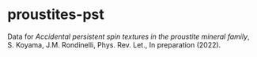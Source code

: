 # proustites-pst

Data for *Accidental persistent spin textures in the proustite mineral family*, S. Koyama, J.M. Rondinelli, Phys. Rev. Let., In preparation (2022).

